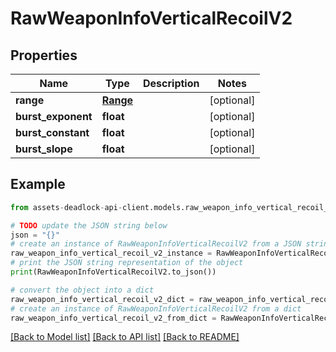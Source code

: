 # RawWeaponInfoVerticalRecoilV2


## Properties

Name | Type | Description | Notes
------------ | ------------- | ------------- | -------------
**range** | [**Range**](Range.md) |  | [optional] 
**burst_exponent** | **float** |  | [optional] 
**burst_constant** | **float** |  | [optional] 
**burst_slope** | **float** |  | [optional] 

## Example

```python
from assets-deadlock-api-client.models.raw_weapon_info_vertical_recoil_v2 import RawWeaponInfoVerticalRecoilV2

# TODO update the JSON string below
json = "{}"
# create an instance of RawWeaponInfoVerticalRecoilV2 from a JSON string
raw_weapon_info_vertical_recoil_v2_instance = RawWeaponInfoVerticalRecoilV2.from_json(json)
# print the JSON string representation of the object
print(RawWeaponInfoVerticalRecoilV2.to_json())

# convert the object into a dict
raw_weapon_info_vertical_recoil_v2_dict = raw_weapon_info_vertical_recoil_v2_instance.to_dict()
# create an instance of RawWeaponInfoVerticalRecoilV2 from a dict
raw_weapon_info_vertical_recoil_v2_from_dict = RawWeaponInfoVerticalRecoilV2.from_dict(raw_weapon_info_vertical_recoil_v2_dict)
```
[[Back to Model list]](../README.md#documentation-for-models) [[Back to API list]](../README.md#documentation-for-api-endpoints) [[Back to README]](../README.md)


